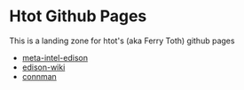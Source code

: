 # Htot Github Pages

This is a landing zone for htot's (aka Ferry Toth) github pages

  * [meta-intel-edison](https://htot.github.io/meta-intel-edison/)  
  * [edison-wiki](https://edison-fw.github.io/edison-wiki/)  
  * [connman](https://htot.github.io/connman/)  
